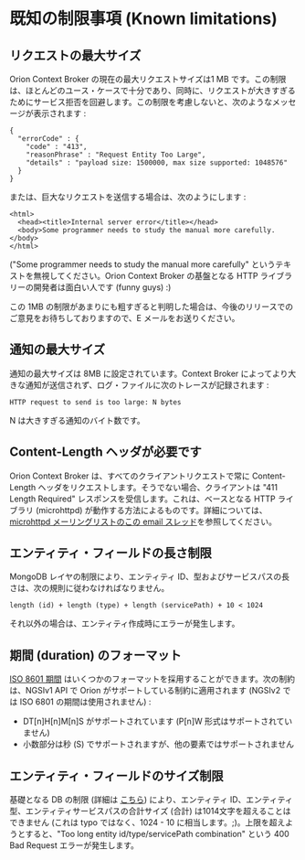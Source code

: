 # 既知の制限事項 (Known limitations)

## リクエストの最大サイズ

Orion Context Broker の現在の最大リクエストサイズは1 MB です。この制限は、ほとんどのユース・ケースで十分であり、同時に、リクエストが大きすぎるためにサービス拒否を回避します。この制限を考慮しないと、次のようなメッセージが表示されます :

```
{
  "errorCode" : {
    "code" : "413",
    "reasonPhrase" : "Request Entity Too Large",
    "details" : "payload size: 1500000, max size supported: 1048576"
  }
}
```

または、巨大なリクエストを送信する場合は、次のようにします :

    <html>
      <head><title>Internal server error</title></head>
      <body>Some programmer needs to study the manual more carefully.</body>
    </html>

("Some programmer needs to study the manual more carefully" というテキストを無視してください。Orion Context Broker の基盤となる HTTP ライブラリーの開発者は面白い人です (funny guys) :)

この 1MB の制限があまりにも粗すぎると判明した場合は、今後のリリースでのご意見をお待ちしておりますので、E メールをお送りください。


## 通知の最大サイズ

通知の最大サイズは 8MB に設定されています。Context Broker によってより大きな通知が送信されず、ログ・ファイルに次のトレースが記録されます :

    HTTP request to send is too large: N bytes

N は大きすぎる通知のバイト数です。

## Content-Length ヘッダが必要です

Orion Context Broker は、すべてのクライアントリクエストで常に Content-Length ヘッダをリクエストします。そうでない場合、クライアントは "411 Length Required" レスポンスを受信します。これは、ベースとなる HTTP ライブラリ (microhttpd) が動作する方法によるものです。詳細については、[microhttpd メーリングリストのこの email スレッド](http://lists.gnu.org/archive/html/libmicrohttpd/2014-01/msg00063.html)を参照してください。

## エンティティ・フィールドの長さ制限

MongoDB レイヤの制限により、エンティティ ID、型およびサービスパスの長さは、次の規則に従わなければなりません。

    length (id) + length (type) + length (servicePath) + 10 < 1024

それ以外の場合は、エンティティ作成時にエラーが発生します。

## 期間 (duration) のフォーマット

[ISO 8601 期間](https://en.wikipedia.org/wiki/ISO_8601#Durations) はいくつかのフォーマットを採用することができます。次の制約は、NGSIv1 API で Orion がサポートしている制約に適用されます (NGSIv2 では ISO 6801 の期間は使用されません) :

* DT[n]H[n]M[n]S がサポートされています (P[n]W 形式はサポートされていません)
* 小数部分は秒 (S) でサポートされますが、他の要素ではサポートされません

## エンティティ・フィールドのサイズ制限

基礎となる DB の制限 (詳細は [こちら](https://github.com/telefonicaid/fiware-orion/issues/1289)) により、エンティティ ID、エンティティ型、エンティティサービスパスの合計サイズ (合計) は1014文字を超えることはできません (これは typo ではなく、1024 - 10 に相当します。;)。上限を超えようとすると、"Too long entity id/type/servicePath combination" という 400 Bad Request エラーが発生します。

